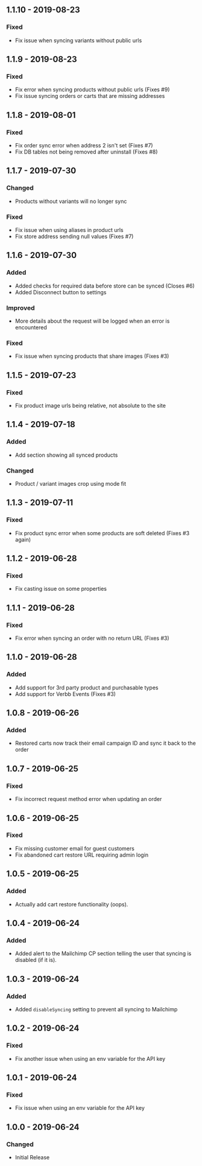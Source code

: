 ## 1.1.10 - 2019-08-23
### Fixed
- Fix issue when syncing variants without public urls

## 1.1.9 - 2019-08-23
### Fixed
- Fix error when syncing products without public urls (Fixes #9)
- Fix issue syncing orders or carts that are missing addresses

## 1.1.8 - 2019-08-01
### Fixed
- Fix order sync error when address 2 isn't set (Fixes #7)
- Fix DB tables not being removed after uninstall (Fixes #8)

## 1.1.7 - 2019-07-30
### Changed
- Products without variants will no longer sync

### Fixed
- Fix issue when using aliases in product urls
- Fix store address sending null values (Fixes #7)

## 1.1.6 - 2019-07-30
### Added
- Added checks for required data before store can be synced (Closes #6)
- Added Disconnect button to settings

### Improved
- More details about the request will be logged when an error is encountered

### Fixed
- Fix issue when syncing products that share images (Fixes #3)

## 1.1.5 - 2019-07-23
### Fixed
- Fix product image urls being relative, not absolute to the site

## 1.1.4 - 2019-07-18
### Added
- Add section showing all synced products

### Changed
- Product / variant images crop using mode fit

## 1.1.3 - 2019-07-11
### Fixed
- Fix product sync error when some products are soft deleted (Fixes #3 again)

## 1.1.2 - 2019-06-28
### Fixed
- Fix casting issue on some properties

## 1.1.1 - 2019-06-28
### Fixed
- Fix error when syncing an order with no return URL (Fixes #3)

## 1.1.0 - 2019-06-28
### Added
- Add support for 3rd party product and purchasable types
- Add support for Verbb Events (Fixes #3)

## 1.0.8 - 2019-06-26
### Added
- Restored carts now track their email campaign ID and sync it back to the order

## 1.0.7 - 2019-06-25
### Fixed
- Fix incorrect request method error when updating an order

## 1.0.6 - 2019-06-25
### Fixed
- Fix missing customer email for guest customers
- Fix abandoned cart restore URL requiring admin login

## 1.0.5 - 2019-06-25
### Added
- Actually add cart restore functionality (oops).

## 1.0.4 - 2019-06-24
### Added
- Added alert to the Mailchimp CP section telling the user that syncing is disabled (if it is).

## 1.0.3 - 2019-06-24
### Added
- Added `disableSyncing` setting to prevent all syncing to Mailchimp

## 1.0.2 - 2019-06-24
### Fixed
- Fix another issue when using an env variable for the API key

## 1.0.1 - 2019-06-24
### Fixed
- Fix issue when using an env variable for the API key

## 1.0.0 - 2019-06-24
### Changed
- Initial Release
